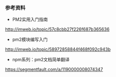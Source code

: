 
### 参考资料

* PM2实用入门指南

http://imweb.io/topic/57c8cbb27f226f687b365636

* pm2模块编写入门

http://imweb.io/topic/58972858844f468f092c943b

* npm系列：pm2文档简单翻译

https://segmentfault.com/a/1190000008074347
